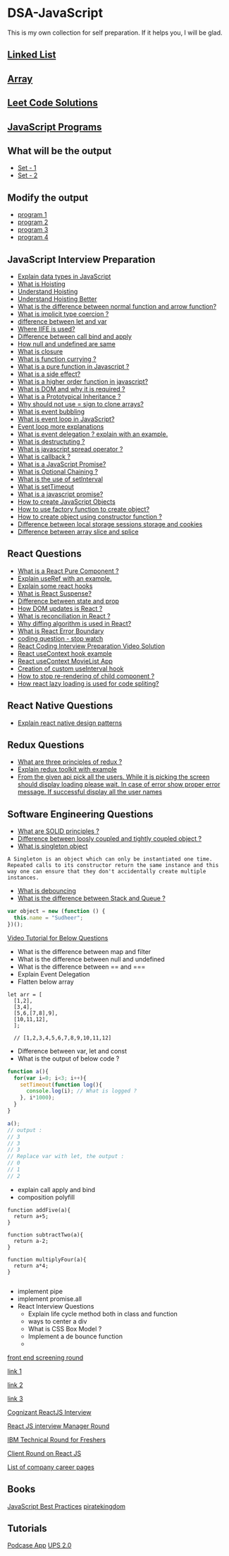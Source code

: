 # DSA-JavaScript

This is my own collection for self preparation. If it helps you, I will be glad.

## [Linked List](https://github.com/subratsir/DSA-JavaScript/blob/main/subratsir/linked-list.md)

## [Array](https://github.com/subratsir/DSA-JavaScript/blob/main/subratsir/arrays.md)

## [Leet Code Solutions](https://github.com/subratsir/DSA-JavaScript/blob/main/subratsir/leet-code-solutions.md)

## [JavaScript Programs](https://github.com/subratsir/DSA-JavaScript/blob/main/subratsir/javascript-programs.md)

## What will be the output

- [Set - 1](https://github.com/subratsir/DSA-JavaScript/blob/main/subratsir/programs/what-will-be-the-output.md)
- [Set - 2](https://github.com/subratsir/DSA-JavaScript/blob/main/subratsir/programs/what-will-be-the-output-2.md)

## Modify the output

- [program 1](https://github.com/subratsir/DSA-JavaScript/blob/main/subratsir/programs/modify-the-output-1.md)
- [program 2](https://github.com/subratsir/DSA-JavaScript/blob/main/subratsir/programs/modify-the-output-2.md)
- [program 3](https://github.com/subratsir/DSA-JavaScript/blob/main/subratsir/programs/modify-the-output-3.md)
- [program 4](https://github.com/subratsir/DSA-JavaScript/blob/main/subratsir/programs/modify-the-output-4.md)


## JavaScript Interview Preparation

- [Explain data types in JavaScript](https://github.com/subratsir/DSA-JavaScript/blob/main/subratsir/data-types.md)
- [What is Hoisting](https://github.com/subratsir/DSA-JavaScript/blob/main/subratsir/what-is-hoisting.md)
- [Understand Hoisting](https://github.com/subratsir/DSA-JavaScript/blob/main/subratsir/Hoisting-In-JavaScript.md)
- [Understand Hoisting Better](https://github.com/subratsir/DSA-JavaScript/blob/main/subratsir/Understand-Hoisting-Better.md)
- [What is the difference between normal function and arrow function?](https://github.com/subratsir/DSA-JavaScript/blob/main/subratsir/difference-between-normal-function-and-arrow-function.md)
- [What is implicit type coercion ?](https://github.com/subratsir/DSA-JavaScript/blob/main/subratsir/implicit-type-coercion.md)
- [difference between let and var](https://github.com/subratsir/DSA-JavaScript/blob/main/subratsir/difference-between-let-var.md)
- [Where IIFE is used?](https://github.com/subratsir/DSA-JavaScript/blob/main/subratsir/difference-between-let-var.md)
- [Difference between call bind and apply](https://github.com/subratsir/DSA-JavaScript/blob/main/subratsir/difference%20between%20call%20bind%20and%20apply.md)
- [How null and undefined are same](https://github.com/subratsir/DSA-JavaScript/blob/main/subratsir/How%20null%20and%20undefined%20are%20same%20in%20javascript.md)
- [What is closure](https://github.com/subratsir/DSA-JavaScript/blob/main/subratsir/what-is-closure.md)
- [What is function currying ?](https://github.com/subratsir/DSA-JavaScript/blob/main/subratsir/what_is_function_currying.md)
- [What is a pure function in Javascript ?](https://github.com/subratsir/DSA-JavaScript/blob/main/subratsir/what-is-a-pure-function-in-javascript.md)
- [What is a side effect?](https://github.com/subratsir/DSA-JavaScript/blob/main/subratsir/what-is-a-pure-function-in-javascript.md)
- [What is a higher order function in javascript?](https://github.com/subratsir/DSA-JavaScript/blob/main/subratsir/higher-order-function.md)
- [What is DOM and why it is required ?](https://github.com/subratsir/DSA-JavaScript/blob/main/subratsir/document-object-model.md)
- [What is a Prototypical Inheritance ?](https://github.com/subratsir/DSA-JavaScript/blob/main/subratsir/Prototypical-inheritence.md)
- [Why should not use = sign to clone arrays?](https://github.com/subratsir/DSA-JavaScript/blob/main/subratsir/Why%20does%20changing%20an%20array%20in%20javascript%20affect%20copies%20of%20the%20array%20created%20using%20equal%20sign.md)
- [What is event bubbling](https://github.com/subratsir/DSA-JavaScript/blob/main/subratsir/notes/what-is-event-bubbling-in-javascript.md)
- [What is event loop in JavaScript?](https://github.com/subratsir/DSA-JavaScript/blob/main/subratsir/event-loop-in-javascript.md)
- [Event loop more explanations](https://github.com/subratsir/DSA-JavaScript/blob/main/subratsir/notes/event-loop-explanation.md)
- [What is event delegation ? explain with an example.](https://github.com/subratsir/DSA-JavaScript/blob/main/subratsir/event-delegation.md)
- [What is destructuting ?](https://github.com/subratsir/DSA-JavaScript/blob/main/subratsir/de-structuring.md)
- [What is javascript spread operator ?](https://github.com/subratsir/DSA-JavaScript/blob/main/subratsir/Spread-Operator.md)
- [What is callback ?](https://github.com/subratsir/DSA-JavaScript/blob/main/subratsir/call-back.md)
- [What is a JavaScript Promise?](https://github.com/subratsir/DSA-JavaScript/blob/main/subratsir/promise.md)
- [What is Optional Chaining ?](https://github.com/subratsir/DSA-JavaScript/blob/main/subratsir/optional-chaining.md)
- [What is the use of setInterval](https://github.com/subratsir/DSA-JavaScript/blob/main/subratsir/set-interval.md)
- [What is setTimeout](https://github.com/subratsir/DSA-JavaScript/blob/main/subratsir/set-timeout.md)
- [What is a javascript promise?](https://github.com/subratsir/DSA-JavaScript/blob/main/subratsir/promise.md)
- [How to create JavaScript Objects](https://github.com/subratsir/DSA-JavaScript/blob/main/subratsir/how-to-create-objects-in-javascript.md)
- [How to use factory function to create object?](https://github.com/subratsir/DSA-JavaScript/blob/main/subratsir/how-to-create-objects-in-javascript.md)
- [How to create object using constructor function ?](https://github.com/subratsir/DSA-JavaScript/blob/main/subratsir/how-to-create-objects-in-javascript.md)
- [Difference between local storage sessions storage and cookies](https://github.com/subratsir/DSA-JavaScript/blob/main/subratsir/cookies.JPG)
- [Difference between array slice and splice](https://github.com/subratsir/DSA-JavaScript/blob/main/subratsir/notes/diff-array-slice-splice.md)

## React Questions

- [What is a React Pure Component ?](https://github.com/subratsir/DSA-JavaScript/blob/main/subratsir/react-pure-components.md)
- [Explain useRef with an example.](https://github.com/subratsir/DSA-JavaScript/blob/main/subratsir/useref-with-example.md)
- [Explain some react hooks](https://github.com/subratsir/DSA-JavaScript/blob/main/subratsir/react-hooks.md)
- [What is React Suspense?](https://github.com/subratsir/DSA-JavaScript/blob/main/subratsir/react-suspense.md)
- [Difference between state and prop](https://github.com/subratsir/DSA-JavaScript/blob/main/subratsir/diff-between-state-and-prop.md)
- [How DOM updates is React ?](https://github.com/subratsir/DSA-JavaScript/blob/main/subratsir/how-dom-updates-in-react.md)
- [What is reconciliation in React ?](https://github.com/subratsir/DSA-JavaScript/blob/main/subratsir/how-dom-updates-in-react.md)
- [Why diffing algorithm is used in React?](https://github.com/subratsir/DSA-JavaScript/blob/main/subratsir/how-dom-updates-in-react.md)
- [What is React Error Boundary](https://github.com/subratsir/DSA-JavaScript/blob/main/subratsir/react/react-error-boundaries.md)
- [coding question - stop watch](https://github.com/subratsir/DSA-JavaScript/blob/main/subratsir/react-coding/stop-watch.md)
- [React Coding Interview Preparation Video Solution](https://www.youtube.com/watch?v=XBTJDpT2XaI)
- [React useContext hook example](https://codesandbox.io/s/usecontextexample-lnls86?file=/src/App.js)
- [React useContext MovieList App](https://codesandbox.io/s/usecontext-movieapp-j06708)
- [Creation of custom useInterval hook](https://github.com/subratsir/DSA-JavaScript/blob/main/subratsir/react-coding/use-interval-hook.md)
- [How to stop re-rendering of child component ?](https://github.com/subratsir/DSA-JavaScript/blob/main/subratsir/react/stop-rerendering-of-child-component.md)
- [How react lazy loading is used for code spliting?](https://github.com/subratsir/DSA-JavaScript/blob/main/subratsir/react/react-lazy.md)

## React Native Questions

- [Explain react native design patterns](https://github.com/subratsir/DSA-JavaScript/blob/main/subratsir/react-native/react-native-design-patterns.md)

## Redux Questions

- [What are three principles of redux ?](https://github.com/subratsir/DSA-JavaScript/blob/main/subratsir/notes/three-principles-of-redux.md)
- [Explain redux toolkit with example](https://github.com/subratsir/DSA-JavaScript/blob/main/subratsir/redux/redux-toolkit-with-example.md)
- [From the given api pick all the users. While it is picking the screen should display loading please wait. In case of error show proper error message. If successful display all the user names](https://codesandbox.io/s/redux-toolkit-user-1sobop?file=/src/App.js)

## Software Engineering Questions

- [What are SOLID principles ?](https://github.com/subratsir/DSA-JavaScript/blob/main/subratsir/solid.md)
- [Difference between loosly coupled and tightly coupled object ?](https://github.com/subratsir/DSA-JavaScript/blob/main/subratsir/difference_between_loosly_coupled_tight_coupled_object.md)
- [What is singleton object]()

`
A Singleton is an object which can only be instantiated one time. Repeated calls to its constructor return the same instance and this way one can ensure that they don't accidentally create multiple instances.
`

- [What is debouncing](https://github.com/subratsir/DSA-JavaScript/blob/main/subratsir/softwareengg/debouncing.md)
- [What is the difference between Stack and Queue ?](https://github.com/subratsir/DSA-JavaScript/blob/main/subratsir/difference-between-stack-and-queue.md)





```js
var object = new (function () {
  this.name = "Sudheer";
})();
```



[Video Tutorial for Below Questions](https://www.youtube.com/watch?v=abbdJ4Yfm54)

- What is the difference between map and filter
- What is the difference between null and undefined
- What is the difference between == and ===
- Explain Event Delegation
- Flatten below array

~~~
let arr = [
  [1,2],
  [3,4],
  [5,6,[7,8],9],
  [10,11,12],
  ];
  
  // [1,2,3,4,5,6,7,8,9,10,11,12]
~~~

- Difference between var, let and const
- What is the output of below code ?

~~~js
function a(){
  for(var i=0; i<3; i++){
    setTimeout(function log(){
      console.log(i); // What is logged ?
    }, i*1000);
  }
}

a();
// output :
// 3
// 3
// 3
// Replace var with let, the output :
// 0
// 1
// 2
~~~

- explain call apply and bind
- composition polyfill

~~~
function addFive(a){
  return a+5;
}

function subtractTwo(a){
  return a-2;
}

function multiplyFour(a){
  return a*4;
}


~~~

  - implement pipe
  - implement promise.all
  - React Interview Questions
    - Explain life cycle method both in class and function
    - ways to center a div
    - What is CSS Box Model ?
    - Implement a de bounce function
    - 

[front end screening round](https://github.com/subratsir/DSA-JavaScript/blob/main/subratsir/front-end-screening-round.md)

[link 1](https://www.interviewbit.com/javascript-interview-questions/)

[link 2](https://www.interviewbit.com/css-interview-questions/)

[link 3](https://github.com/sudheerj/javascript-interview-questions)

[Cognizant ReactJS Interview](https://www.youtube.com/watch?v=zguhGHVUzIM)

[React JS interview Manager Round](https://www.youtube.com/watch?v=oK95PH3Ghsg)

[IBM Technical Round for Freshers](https://www.youtube.com/watch?v=cXHm_7a7gfE)

[Client Round on React JS](https://www.youtube.com/watch?v=EM8k_0PFFgc)

[List of company career pages](https://github.com/subratsir/DSA-JavaScript/blob/main/subratsir/career-pages.md)

## Books

[JavaScript Best Practices](https://github.com/subratsir/DSA-JavaScript/blob/main/subratsir/books/JavaScriptBestPractices.pdf)
[piratekingdom](https://www.piratekingdom.com/leetcode/cheat-sheet)

## Tutorials
[Podcase App](https://www.youtube.com/watch?v=NeHnb_y4SuI&list=PLzQWIQOqeUSPpi4MwvYh1j-KvK_e_yq8W)
[UPS 2.0](https://www.youtube.com/watch?v=hvvWv2GLWss)
